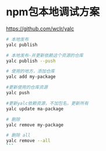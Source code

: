 # npm包本地调试方案

https://github.com/wclr/yalc

``````BASH
# 本地发布
yalc publish

# 本地发布-并更新依赖这个资源的仓库
yalc publish --push

# 使用的地方，添加仓库
yalc add my-package

#更新使用的仓库资源
yalc push

#更新yalc依赖资源，不加包名，更新所有
yalc update ma-package

# 删除
yalc remove my-package

# 删除 all
yalc remove --all
```
